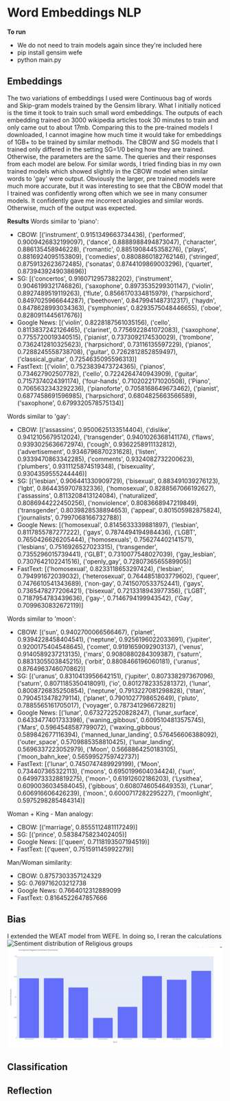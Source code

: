 # Word Embeddings NLP 
__To run__
- We do not need to train models again since they're included here
- pip install gensim wefe
- python main.py

## Embeddings
The two variations of embeddings I used were Continuous bag of words and Skip-gram models trained by the Gensim library. What I initially noticed is the time it took to train such small word embeddings. The outputs of each embedding trained on 3000 wikipedia articles took 30 minutes to train and only came out to about 17mb. Comparing this to the pre-trained models I downloaded, I cannot imagine how much time it would take for embeddings of 1GB+ to be trained by similar methods. The CBOW and SG models that I trained only differed in the setting SG=1/0 being how they are trained. Otherwise, the parameters are the same. The queries and their responses from each model are below. For similar words, I tried finding bias in my own trained models which showed slightly in the CBOW model when similar words to 'gay' were output. Obviously the larger, pre trained models were much more accurate, but it was interesting to see that the CBOW model that I trained was confidently wrong often which we see in many consumer models. It confidently gave me incorrect analogies and similar words. Otherwise, much of the output was expected.

__Results__
Words similar to 'piano':
- CBOW: [('instrument', 0.9151349663734436), ('performed', 0.9009426832199097), ('dance', 0.8888988494873047), ('character', 0.886135458946228), ('romantic', 0.8851908445358276), ('plays', 0.8816924095153809), ('comedies', 0.8808860182762146), ('stringed', 0.8759132623672485), ('sonatas', 0.8744109869003296), ('quartet', 0.8739439249038696)]   
- SG: [('concertos', 0.9160712957382202), ('instrument', 0.9046199321746826), ('saxophone', 0.8973535299301147), ('violin', 0.8927489519119263), ('flute', 0.8566170334815979), ('harpsichord', 0.8497025966644287), ('beethoven', 0.8479941487312317), ('haydn', 0.8478628993034363), ('symphonies', 0.8293575048446655), ('oboe', 0.8280911445617676)]  
- Google News: [('violin', 0.8228187561035156), ('cello', 0.8113837242126465), ('clarinet', 0.7756922841072083), ('saxophone', 0.7755720019340515), ('pianist', 0.7373092174530029), ('trombone', 0.7362412810325623), ('harpsichord', 0.73116135597229), ('pianos', 0.7288245558738708), ('guitar', 0.7262812852859497), ('classical_guitar', 0.7254635095596313)]
- FastText: [('violin', 0.7523839473724365), ('pianos', 0.734627902507782), ('cello', 0.7224264740943909), ('guitar', 0.7157374024391174), ('four-hands', 0.7102022171020508), ('Piano', 0.7065632343292236), ('pianoforte', 0.7058168649673462), ('pianist', 0.6877458691596985), ('harpsichord', 0.6804825663566589), ('saxophone', 0.6799320578575134)]

Words similar to 'gay':
- CBOW: [('assassins', 0.9500625133514404), ('dislike', 0.9412105679512024), ('transgender', 0.9401026368141174), ('flaws', 0.9393025636672974), ('cough', 0.9362258911132812), ('advertisement', 0.9346796870231628), ('listen', 0.9339470863342285), ('comments', 0.9324082732200623), ('plumbers', 0.9311125874519348), ('bisexuality', 0.9304359555244446)]
- SG: [('lesbian', 0.906441330909729), ('bisexual', 0.883491039276123), ('lgbt', 0.8644359707832336), ('homosexual', 0.8288567066192627), ('assassins', 0.8113208413124084), ('naturalized', 0.8086944222450256), ('nonviolence', 0.8083668947219849), ('transgender', 0.8039828538894653), ('appeal', 0.801505982875824), ('journalists', 0.7997068166732788)]
- Google News: [('homosexual', 0.8145633339881897), ('lesbian', 0.8117855787277222), ('gays', 0.7874494194984436), ('LGBT', 0.7650426626205444), ('homosexuals', 0.756274402141571), ('lesbians', 0.7516926527023315), ('transgender', 0.7355296015739441), ('GLBT', 0.7310077548027039), ('gay_lesbian', 0.7307642102241516), ('openly_gay', 0.7280736565589905)]
- FastText: [('homosexual', 0.8233118653297424), ('lesbian', 0.794991672039032), ('heterosexual', 0.7644851803779602), ('queer', 0.7476610541343689), ('non-gay', 0.7415070533752441), ('gays', 0.7365478277206421), ('bisexual', 0.7213318943977356), ('LGBT', 0.7187954783439636), ('gay-', 0.7146794199943542), ('Gay', 0.7099630832672119)]

Words similar to 'moon':
- CBOW: [('sun', 0.9402700066566467), ('planet', 0.9394228458404541), ('neptune', 0.9256196022033691), ('jupiter', 0.9200175404548645), ('comet', 0.9191659092903137), ('venus', 0.9140589237213135), ('mars', 0.9080880284309387), ('saturn', 0.8831305503845215), ('orbit', 0.8808466196060181), ('uranus', 0.8764963746070862)]
- SG: [('uranus', 0.8310413956642151), ('jupiter', 0.807338297367096), ('saturn', 0.8071185350418091), ('io', 0.8012782335281372), ('lunar', 0.8008726835250854), ('neptune', 
0.7913227081298828), ('titan', 0.7904513478279114), ('planet', 0.7901027798652649), ('pluto', 0.7885565161705017), ('voyager', 0.787341296672821)]
- Google News: [('lunar', 0.6732722520828247), ('lunar_surface', 0.6433477401733398), ('waning_gibbous', 0.6095104813575745), ('Mars', 0.5964548587799072), ('waxing_gibbous', 0.589842677116394), ('manned_lunar_landing', 0.576456606388092), ('outer_space', 0.5709885358810425), ('lunar_landing', 0.5696337223052979), ('Moon', 0.5668864250183105), 
('moon_bahn_kee', 0.5659952759742737)]
- FastText: [('lunar', 0.7450747489929199), ('Moon', 0.734407365322113), ('moons', 0.6950199604034424), ('sun', 0.6499733328819275), ('moon-', 0.61912602186203), ('Lysithea', 0.6090036034584045), ('gibbous', 0.6080746054649353), ('Lunar', 0.606916606426239), ('moon.', 0.6000717282295227), ('moonlight', 0.5975298285484314)]

Woman + King - Man analogy:
- CBOW: [('marriage', 0.8555112481117249)]
- SG: [('prince', 0.5838475823402405)]
- Google News: [('queen', 0.7118193507194519)]
- FastText: [('queen', 0.751591145992279)]

Man/Woman similarity:
- CBOW: 0.8757303357124329
- SG: 0.769716203212738
- Google News: 0.7664012312889099
- FastText: 0.8164522647857666


## Bias
I extended the WEAT model from WEFE. In doing so, I reran the calculations 
![Sentiment distribution of Religious groups](https://github.com/joemmalatesta/NLP-Homework-2/blob/main/relgion.png)
![Sentiment distribution of Religious groups](./relgion.png)

## Classification


## Reflection